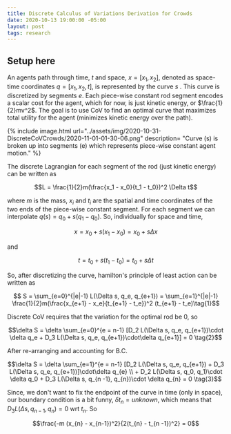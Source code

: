 ```yaml
---
title: Discrete Calculus of Variations Derivation for Crowds 
date: 2020-10-13 19:00:00 -05:00 
layout: post
tags: research
---
```




## Setup here

An agents path through time, $t$ and space, $x = [x_1,x_2]$, denoted as space-time coordinates $q = [x_1,x_2, t]$, is represented by the curve $s$ . This curve is discretized by segments $e$. Each piece-wise constant rod segment encodes a scalar cost for the agent, which for now, is just kinetic energy, or $\frac{1}{2}mv^2$. The goal is to use CoV to find an optimal curve that maximizes total utility for the agent (minimizes kinetic energy over the path).

{% include image.html url="../assets/img/2020-10-31-DiscreteCoVCrowds/2020-11-01-01-30-06.png" description= "Curve (s) is broken up into segments (e) which represents piece-wise constant agent motion." %}

The discrete Lagrangian for each segment of the rod (just kinetic energy) can be written as

$$L = \frac{1}{2}m(\frac{x_1 - x_0}{t_1 - t_0})^2 \Delta t$$

where $m$ is the mass, $x_i$ and $t_i$ are the spatial and time coordinates of the two ends of the piece-wise constant segment. For each segment we can interpolate $q(s) = q_0 +  s (q_1 - q_0)$. So, individually for space and time, 

$$x = x_0 + s(x_1 - x_0) = x_0 + s\Delta x$$

and 

$$t = t_0 + s(t_1 - t_0) = t_0 + s\Delta t$$

So, after discretizing the curve, hamilton's principle of least action can be written as

$$ S = \sum_{e=0}^{|e|-1} L(\Delta s, q_e, q_{e+1}) = \sum_{e=1}^{|e|-1} \frac{1}{2}m(\frac{x_{e+1} - x_e}{t_{e+1} - t_e})^2 (t_{e+1} - t_e)\tag{1}$$

Discrete CoV requires that the variation for the optimal rod be 0, so

$$\delta S = \delta \sum_{e=0}^{e = n-1} [D_2 L(\Delta s, q_e, q_{e+1})\cdot \delta q_e + D_3 L(\Delta s, q_e, q_{e+1})\cdot\delta q_{e+1}] = 0 \tag{2}$$

After re-arranging and accounting for B.C.

$$\delta S = \delta \sum_{e=1}^{e = n-1} [D_2 L(\Delta s, q_e, q_{e+1}) + D_3 L(\Delta s, q_e, q_{e+1})]\cdot\delta q_{e} \\ + D_2 L(\Delta s, q_0, q_1)\cdot \delta q_0 + D_3 L(\Delta s, q_{n -1}, q_{n})\cdot \delta q_{n}  = 0 \tag{3}$$


Since, we don't want to fix the endpoint of the curve in time (only in space), our boundary condition is a bit funny, $\delta t_{n}  = unknown$, which means that $D_3 L(\Delta s, q_{n -1}, q_n) = 0$ wrt $t_n$. So

$$\frac{-m (x_{n} - x_{n-1})^2}{2(t_{n} - t_{n -1})^2} = 0$$



